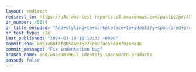 ```yaml
---
layout: redirect
redirect_to: https://a8c-woo-test-reports.s3.amazonaws.com/public/pr/45684/e2e/index.html
pr_number: 45684
pr_title_encoded: "Add+styling+to+marketplace+to+identify+sponsored+products"
pr_test_type: e2e
last_published: "2024-03-18 18:18:32 +0000"
commit_sha: a651eb0fbfdb54a03522cc00fac5cd83f916d886
commit_message: "Fix indentation bug"
branch_name: add/woocom19612-identify-sponsored-products
passed: false
---
```

